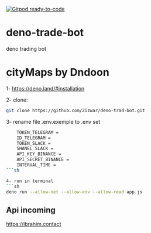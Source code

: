 [![Gitpod ready-to-code](https://img.shields.io/badge/Gitpod-ready--to--code-blue?logo=gitpod)](https://gitpod.io/#https://github.com/Zizwar/deno-trad-bot)
# deno-trade-bot
deno trading bot

# cityMaps by Dndoon

1- https://deno.land/#installation

2- clone: 
```sh 
git clone https://github.com/Zizwar/deno-trad-bot.git 
```

3- rename file .env.exemple to .env 
   set  
```sh 
    TOKEN_TELEGRAM = 
    ID_TELEGRAM = 
    TOKEN_SLACK =
    SHANEL_SLACK =
    API_KEY_BINANCE = 
    API_SECRET_BINANCE = 
    INTERVAL_TIME = 
```sh 

4- run in terminal
```sh
deno run --allow-net --allow-env --allow-read app.js
```
## Api incoming

https://ibrahim.contact